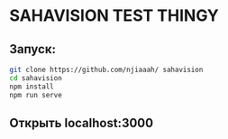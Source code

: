 # SAHAVISION TEST THINGY

## Запуск:

```sh
git clone https://github.com/njiaaah/ sahavision
cd sahavision
npm install
npm run serve
```

## Открыть localhost:3000
